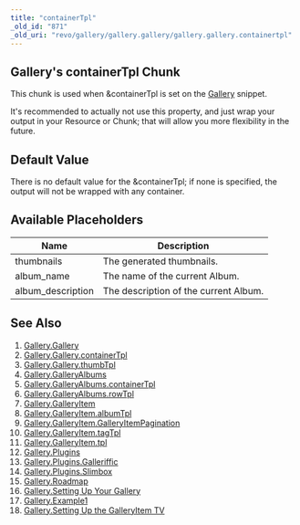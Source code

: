 ```yaml
---
title: "containerTpl"
_old_id: "871"
_old_uri: "revo/gallery/gallery.gallery/gallery.gallery.containertpl"
---
```


## Gallery's containerTpl Chunk

 This chunk is used when &containerTpl is set on the [Gallery](/extras/revo/gallery "Gallery") snippet.

 It's recommended to actually not use this property, and just wrap your output in your Resource or Chunk; that will allow you more flexibility in the future. 

## Default Value

 There is no default value for the &containerTpl; if none is specified, the output will not be wrapped with any container.

## Available Placeholders

 | Name | Description |
|------|-------------|
| thumbnails | The generated thumbnails. |
| album\_name | The name of the current Album. |
| album\_description | The description of the current Album. |

## See Also

1. [Gallery.Gallery](/extras/revo/gallery/gallery.gallery)
  1. [Gallery.Gallery.containerTpl](/extras/revo/gallery/gallery.gallery/gallery.gallery.containertpl)
  2. [Gallery.Gallery.thumbTpl](/extras/revo/gallery/gallery.gallery/gallery.gallery.thumbtpl)
2. [Gallery.GalleryAlbums](/extras/revo/gallery/gallery.galleryalbums)
  1. [Gallery.GalleryAlbums.containerTpl](extras/revo/gallery/gallery.galleryalbums/gallery.galleryalbums.containertpl)
  2. [Gallery.GalleryAlbums.rowTpl](/extras/revo/gallery/gallery.galleryalbums/gallery.galleryalbums.rowtpl)
3. [Gallery.GalleryItem](/extras/revo/gallery/gallery.galleryitem)
  1. [Gallery.GalleryItem.albumTpl](/extras/revo/gallery/gallery.galleryitem/gallery.galleryitem.albumtpl)
  2. [Gallery.GalleryItem.GalleryItemPagination](/extras/revo/gallery/gallery.galleryitem/gallery.galleryitem.galleryitempagination)
  3. [Gallery.GalleryItem.tagTpl](/extras/revo/gallery/gallery.galleryitem/gallery.galleryitem.tagtpl)
  4. [Gallery.GalleryItem.tpl](/extras/revo/gallery/gallery.galleryitem/gallery.galleryitem.tpl)
4. [Gallery.Plugins](/extras/revo/gallery/gallery.plugins)
  1. [Gallery.Plugins.Galleriffic](/extras/revo/gallery/gallery.plugins/gallery.plugins.galleriffic)
  2. [Gallery.Plugins.Slimbox](/extras/revo/gallery/gallery.plugins/gallery.plugins.slimbox)
5. [Gallery.Roadmap](/extras/revo/gallery/gallery.roadmap)
6. [Gallery.Setting Up Your Gallery](/extras/revo/gallery/gallery.setting-up-your-gallery)
7. [Gallery.Example1](/extras/revo/gallery/gallery.example1)
8. [Gallery.Setting Up the GalleryItem TV](/extras/revo/gallery/gallery.setting-up-the-galleryitem-tv)